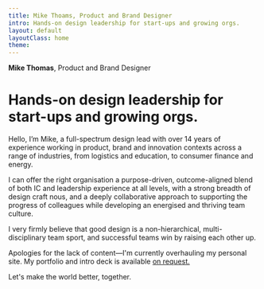 ```yaml
---
title: Mike Thoams, Product and Brand Designer
intro: Hands-on design leadership for start-ups and growing orgs.
layout: default
layoutClass: home
theme:
---
```


__Mike Thomas__, Product and Brand Designer

<h1 class="major-heading"><span class="highlight">Hands-on design leadership</span> for start-ups and growing orgs.</h1>

Hello, I’m Mike, a full-spectrum design lead with over 14 years of experience working in product, brand and innovation contexts across a range of industries, from logistics and education, to consumer finance and energy.

I can offer the right organisation a purpose-driven, outcome-aligned blend of both IC and leadership experience at all levels, with a strong breadth of design craft nous, and a deeply collaborative approach to supporting the progress of colleagues while developing an energised and thriving team culture.

I very firmly believe that good design is a non-hierarchical, multi-disciplinary team sport, and successful teams win by raising each other up.

<div class="notice">
<p>Apologies for the lack of content—I'm currently overhauling my personal site. My portfolio and intro deck is available <a href="mailto:mikerst@gmail.com">on request.</a><p>
</div>

Let's make the world better, <span class="highlight">together</span>.








